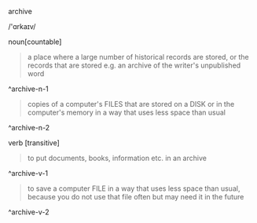 archive

/'ɑrkaɪv/

noun[countable]

> a place where a large number of historical records are stored, or the records that are stored
> e.g. an archive of the writer's unpublished word

^archive-n-1

> copies of a computer's FILES that are stored on a DISK or in the computer's memory in a way that uses less space than usual

^archive-n-2

verb [transitive]

> to put documents, books, information etc. in an archive

^archive-v-1

> to save a computer FILE in a way that uses less space than usual, because you do not use that file often but may need it in the future

^archive-v-2
